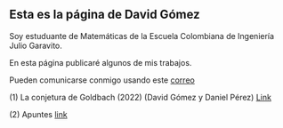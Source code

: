## Esta es la página de David Gómez

Soy estuduante de Matemáticas de la Escuela Colombiana de Ingeniería Julio Garavito. 

En esta página publicaré algunos de mis trabajos.

Pueden comunicarse conmigo usando este [correo](https://outlook.office.com/mail/deeplink/compose?mailtouri=mailto%3Adavid.gomez-o%40mail.escuelaing.edu.co)

(1) La conjetura de Goldbach (2022) (David Gómez y Daniel Pérez) [Link](https://github.com/Dago-26/Dago-26.github.io/blob/main/La%20Conjetura%20de%20Goldbach.pdf)

(2) Apuntes [link](https://github.com/DavidAGomezO/DavidAGomezO.github.io/blob/main/Apuntes-main.pdf)
